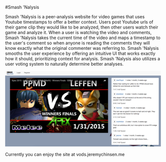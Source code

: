 #Smash 'Nalysis

Smash 'Nalysis is a peer-analysis website for video games that uses Youtube timestamps to offer a better context. Users post Youtube urls of their game clip they would like to be analyzed, then other users watch their game and analyze it. When a user is watching the video and comments, Smash 'Nalysis takes the current time of the video and maps a timestamp to the user's comment so when anyone is reading the comments they will know exactly what the original commenter was referring to. Smash 'Nalysis smooths the user experience by offering an intuitive UI that works exactly how it should, prioritizing context for analysis. Smash 'Nalysis also utilizes a user voting system to naturally determine better analyses. 

![The Site](/screenshot.png "The Site!")

Currently you can enjoy the site at vods.jeremychinsen.me  
